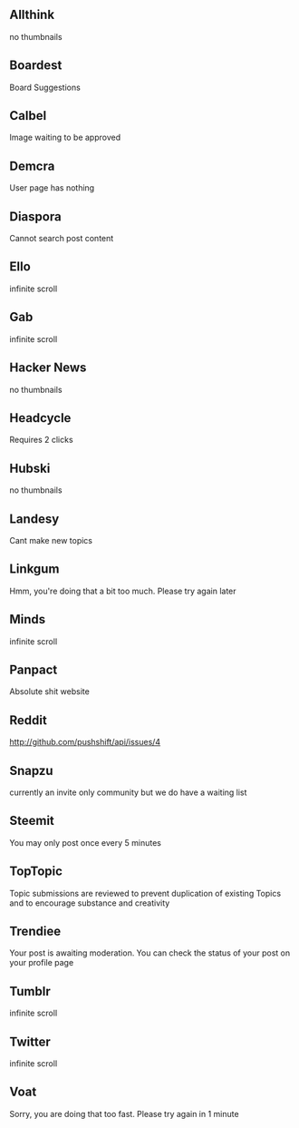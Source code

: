 Allthink
-------------
no thumbnails

Boardest
-----------------
Board Suggestions

Calbel
----------------------------
Image waiting to be approved

Demcra
---------------------
User page has nothing

Diaspora
--------------------------
Cannot search post content

Ello
---------------
infinite scroll

Gab
---------------
infinite scroll

Hacker News
-------------
no thumbnails

Headcycle
-----------------
Requires 2 clicks

Hubski
-------------
no thumbnails

Landesy
--------------------
Cant make new topics

Linkgum
-------------------------------------------------------------
Hmm, you're doing that a bit too much. Please try again later

Minds
---------------
infinite scroll

Panpact
---------------------
Absolute shit website

Reddit
----------------------------------------
http://github.com/pushshift/api/issues/4

Snapzu
----------------------------------------------------------------
currently an invite only community but we do have a waiting list

Steemit
--------------------------------------
You may only post once every 5 minutes

TopTopic
-------------------------------------------------------------------------------
Topic submissions are reviewed to prevent duplication of existing Topics and to
encourage substance and creativity

Trendiee
-------------------------------------------------------------------------------
Your post is awaiting moderation. You can check the status of your post on your
profile page

Tumblr
---------------
infinite scroll

Twitter
---------------
infinite scroll

Voat
----------------------------------------------------------------
Sorry, you are doing that too fast. Please try again in 1 minute
